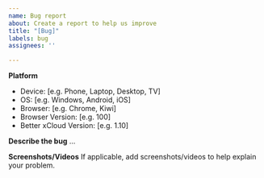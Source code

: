 ```yaml
---
name: Bug report
about: Create a report to help us improve
title: "[Bug]"
labels: bug
assignees: ''

---
```


**Platform**
 - Device: [e.g. Phone, Laptop, Desktop, TV]
 - OS: [e.g. Windows, Android, iOS]
 - Browser: [e.g. Chrome, Kiwi]
 - Browser Version: [e.g. 100]
 - Better xCloud Version: [e.g. 1.10]

**Describe the bug**
...

**Screenshots/Videos**
If applicable, add screenshots/videos to help explain your problem.
